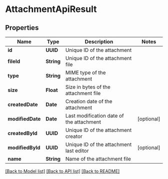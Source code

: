 # AttachmentApiResult

## Properties
Name | Type | Description | Notes
------------ | ------------- | ------------- | -------------
**id** | **UUID** | Unique ID of the attachment | 
**fileId** | **String** | Unique ID of the attachment file | 
**type** | **String** | MIME type of the attachment | 
**size** | **Float** | Size in bytes of the attachment file | 
**createdDate** | **Date** | Creation date of the attachment | 
**modifiedDate** | **Date** | Last modification date of the attachment | [optional] 
**createdById** | **UUID** | Unique ID of the attachment creator | 
**modifiedById** | **UUID** | Unique ID of the attachment last editor | [optional] 
**name** | **String** | Name of the attachment file | 

[[Back to Model list]](../README.md#documentation-for-models) [[Back to API list]](../README.md#documentation-for-api-endpoints) [[Back to README]](../README.md)


